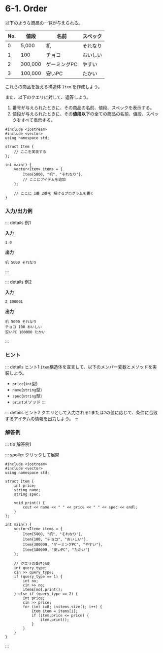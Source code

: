 # 6-1. Order

以下のような商品の一覧が与えられる。

| No. | 値段    | 名前         | スペック |
| --- | ------- | ------------ | -------- |
| 0   | 5,000   | 机           | それなり |
| 1   | 100     | チョコ       | おいしい |
| 2   | 300,000 | ゲーミングPC | やすい   |
| 3   | 100,000 | 安いPC       | たかい   |

これらの商品を扱える構造体 `Item` を作成しよう。

また、以下のクエリに対して、返答しよう。

1. 番号が与えられたときに、その商品の名前、値段、スペックを表示する。
2. 値段が与えられたときに、その**値段以下**の全ての商品の名前、値段、スペックをすべて表示する。

```cpp:line-numbers
#include <iostream>
#include <vector>
using namespace std;

struct Item {
    // ここを実装する
};

int main() {
    vector<Item> items = {
        Item{5000, "机", "それなり"},
        // ここにアイテムを追加
    };
    
    // ここに 1番 2番を 解けるプログラムを書く
}
```

### 入力/出力例

::: details 例1

**入力**

```
1 0
```

**出力**

```
机 5000 それなり
```

:::

::: details 例2

**入力**

```
2 100001
```

**出力**

```
机 5000 それなり
チョコ 100 おいしい
安いPC 100000 たかい
```

:::

### ヒント

::: details ヒント1
`Item`構造体を宣言して、以下のメンバー変数とメソッドを実装しよう。
- `price`(`int`型)
- `name`(`string`型)
- `spec`(`string`型)
- `print`メソッド
:::

::: details ヒント2
クエリとして入力される`1`または`2`の値に応じて、条件に合致するアイテムの情報を出力しよう。
:::

### 解答例

::: tip 解答例1

::: spoiler クリックして展開
```cpp:line-numbers
#include <iostream>
#include <vector>
using namespace std;

struct Item {
    int price;
    string name;
    string spec;

    void print() {
        cout << name << " " << price << " " << spec << endl;
    }
};

int main() {
    vector<Item> items = {
        Item{5000, "机", "それなり"},
        Item{100, "チョコ", "おいしい"},
        Item{300000, "ゲーミングPC", "やすい"},
        Item{100000, "安いPC", "たかい"}
    };
    
    // クエリの条件分岐
    int query_type;
    cin >> query_type;
    if (query_type == 1) {
        int no;
        cin >> no;
        items[no].print();
    } else if (query_type == 2) {
        int price;
        cin >> price;
        for (int i=0; i<items.size(); i++) {
            Item item = items[i];
            if (item.price <= price) {
                item.print();
            }
        }
    }
}
```

:::
